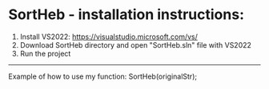 # SortHeb - installation instructions:
1. Install VS2022: https://visualstudio.microsoft.com/vs/
2. Download SortHeb directory and open "SortHeb.sln" file with VS2022
3. Run the project
-------------------------------------------------------------------------------------------
Example of how to use my function: SortHeb(originalStr);
